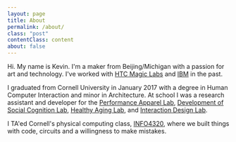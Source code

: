 ```yaml
---
layout: page
title: About
permalink: /about/
class: "post"
contentClass: content
about: false
---
```




Hi. My name is Kevin. I'm a maker from Beijing/Michigan with a passion for art and technology. I've worked with [HTC Magic Labs](http://gizmodo.com/5053464/htcs-magic-labs/) and
[IBM](http://www.ibm.com/design/) in the past.

I graduated from Cornell University in January 2017 with a degree in Human Computer Interaction and minor in Architecture. At school I was a research assistant and developer for the [Performance Apparel Lab](http://performancewear.human.cornell.edu/), [Development of Social Cognition Lab](http://dsclab.cornell.edu/), [Healthy Aging Lab](http://www.human.cornell.edu/hd/healthyaging/), and [Interaction Design Lab](http://idl.cornell.edu/).

I TA'ed Cornell's physical computing class, [INFO4320](http://www.cornell.edu/video/rapid-prototyping-students-demo-inventions-sciencenter), where we built things with code, circuits and a willingness to make mistakes.

